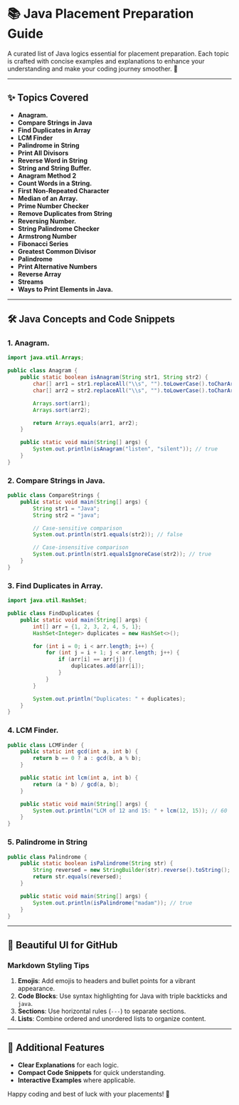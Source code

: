 # 📚 Java Placement Preparation Guide

A curated list of Java logics essential for placement preparation. Each topic is crafted with concise examples and explanations to enhance your understanding and make your coding journey smoother. 🚀

---

## ✨ Topics Covered

- **Anagram.**
- **Compare Strings in Java**
- **Find Duplicates in Array**
- **LCM Finder**
- **Palindrome in String**
- **Print All Divisors**
- **Reverse Word in String**
- **String and String Buffer.**
- **Anagram Method 2**
- **Count Words in a String.**
- **First Non-Repeated Character**
- **Median of an Array.**
- **Prime Number Checker**
- **Remove Duplicates from String**
- **Reversing Number.**
- **String Palindrome Checker**
- **Armstrong Number**
- **Fibonacci Series**
- **Greatest Common Divisor**
- **Palindrome**
- **Print Alternative Numbers**
- **Reverse Array**
- **Streams**
- **Ways to Print Elements in Java.**

---

## 🛠️ Java Concepts and Code Snippets

### 1. **Anagram.**
```java
import java.util.Arrays;

public class Anagram {
    public static boolean isAnagram(String str1, String str2) {
        char[] arr1 = str1.replaceAll("\\s", "").toLowerCase().toCharArray();
        char[] arr2 = str2.replaceAll("\\s", "").toLowerCase().toCharArray();

        Arrays.sort(arr1);
        Arrays.sort(arr2);

        return Arrays.equals(arr1, arr2);
    }

    public static void main(String[] args) {
        System.out.println(isAnagram("listen", "silent")); // true
    }
}
```

### 2. **Compare Strings in Java.**
```java
public class CompareStrings {
    public static void main(String[] args) {
        String str1 = "Java";
        String str2 = "java";

        // Case-sensitive comparison
        System.out.println(str1.equals(str2)); // false

        // Case-insensitive comparison
        System.out.println(str1.equalsIgnoreCase(str2)); // true
    }
}
```

### 3. **Find Duplicates in Array.**
```java
import java.util.HashSet;

public class FindDuplicates {
    public static void main(String[] args) {
        int[] arr = {1, 2, 3, 2, 4, 5, 1};
        HashSet<Integer> duplicates = new HashSet<>();

        for (int i = 0; i < arr.length; i++) {
            for (int j = i + 1; j < arr.length; j++) {
                if (arr[i] == arr[j]) {
                    duplicates.add(arr[i]);
                }
            }
        }

        System.out.println("Duplicates: " + duplicates);
    }
}
```

### 4. **LCM Finder.**
```java
public class LCMFinder {
    public static int gcd(int a, int b) {
        return b == 0 ? a : gcd(b, a % b);
    }

    public static int lcm(int a, int b) {
        return (a * b) / gcd(a, b);
    }

    public static void main(String[] args) {
        System.out.println("LCM of 12 and 15: " + lcm(12, 15)); // 60
    }
}
```

### 5. **Palindrome in String**
```java
public class Palindrome {
    public static boolean isPalindrome(String str) {
        String reversed = new StringBuilder(str).reverse().toString();
        return str.equals(reversed);
    }

    public static void main(String[] args) {
        System.out.println(isPalindrome("madam")); // true
    }
}
```

---

## 🎨 Beautiful UI for GitHub

### Markdown Styling Tips
1. **Emojis**: Add emojis to headers and bullet points for a vibrant appearance.
2. **Code Blocks**: Use syntax highlighting for Java with triple backticks and `java`.
3. **Sections**: Use horizontal rules (`---`) to separate sections.
4. **Lists**: Combine ordered and unordered lists to organize content.

---

## 🌟 Additional Features
- **Clear Explanations** for each logic.
- **Compact Code Snippets** for quick understanding.
- **Interactive Examples** where applicable.

Happy coding and best of luck with your placements! 🎉

